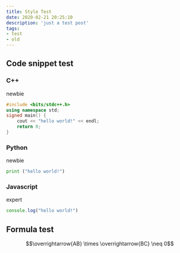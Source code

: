 ```yaml
---
title: Style Test
date: 2020-02-21 20:25:10
description: 'just a test post'
tags:
- test
- old
---
```


## Code snippet test
### C++
newbie
```cpp
#include <bits/stdc++.h>
using namespace std;
signed main() {
    cout << "hello world!" << endl;
    return 0;
}
```
### Python
newbie
```python
print ("hello world!")
```
### Javascript
expert
```js
console.log("hello world!")
```

## Formula test
$$\overrightarrow{AB} \times \overrightarrow{BC} \neq 0$$
